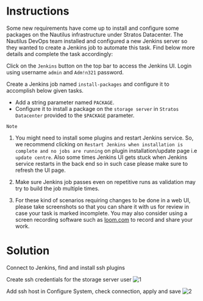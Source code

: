 # Instructions 

Some new requirements have come up to install and configure some packages on the Nautilus infrastructure under Stratos Datacenter. The Nautilus DevOps team installed and configured a new Jenkins server so they wanted to create a Jenkins job to automate this task. Find below more details and complete the task accordingly:

Click on the `Jenkins` button on the top bar to access the Jenkins UI. Login using username `admin` and `Adm!n321` password.

Create a Jenkins  job named `install-packages` and configure it to accomplish below given tasks.

- Add a string parameter named `PACKAGE`.
- Configure it to install a package on the `storage server` in `Stratos Datacenter` provided to the `$PACKAGE` parameter.

`Note`

1. You might need to install some plugins and restart Jenkins service. So, we recommend clicking on `Restart Jenkins when installation is complete and no jobs are running` on plugin installation/update page i.e `update centre`.
 Also some times Jenkins UI gets stuck when Jenkins service restarts in 
the back end so in such case please make sure to refresh the UI page.

2. Make sure Jenkins job passes even on repetitive runs as validation may try to build the job multiple times.

3. For these kind of scenarios requiring changes to be done in a web UI, please take screenshots so that you can share it with us for review in case your task is marked incomplete. You may also consider using a screen recording software such as [loom.com](http://loom.com/) to record and share your work.

# Solution


Connect to Jenkins, find and install ssh plugins

Create ssh credentials for the storage server user
![1](https://github.com/user-attachments/assets/a3b47ceb-9578-4cc9-bdc8-cf6479cf959e)


Add ssh host in Configure System, check connection, apply and save
![2](https://github.com/user-attachments/assets/8e2ee27f-6d84-4acf-8c39-cbc0b89de53c)
